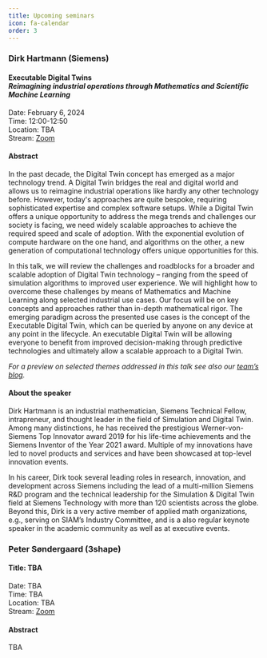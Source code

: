 ```yaml
---
title: Upcoming seminars
icon: fa-calendar
order: 3
---
```



### Dirk Hartmann (Siemens) 

#### Executable Digital Twins<br>*Reimagining industrial operations through Mathematics and Scientific Machine Learning*

Date: February 6, 2024   
Time: 12:00-12:50   
Location: TBA   
Stream: [Zoom](https://dtumods.github.io/zoom)   

#### Abstract 

In the past decade, the Digital Twin concept has emerged as a major technology trend. A Digital Twin bridges the real and digital world and allows us to reimagine industrial operations like hardly any other technology before. However, today's approaches are quite bespoke, requiring sophisticated expertise and complex software setups. While a Digital Twin offers a unique opportunity to address the mega trends and challenges our society is facing, we need widely scalable approaches to achieve the required speed and scale of adoption. With the exponential evolution of compute hardware on the one hand, and algorithms on the other, a new generation of computational technology offers unique opportunities for this.

In this talk, we will review the challenges and roadblocks for a broader and scalable adoption of Digital Twin technology – ranging from the speed of simulation algorithms to improved user experience. We will highlight how to overcome these challenges by means of Mathematics and Machine Learning along selected industrial use cases. Our focus will be on key concepts and approaches rather than in-depth mathematical rigor. The emerging paradigm across the presented use cases is the concept of the Executable Digital Twin, which can be queried by anyone on any device at any point in the lifecycle. An executable Digital Twin will be allowing everyone to benefit from improved decision-making through predictive technologies and ultimately allow a scalable approach to a Digital Twin.

*For a preview on selected themes addressed in this talk see also our [team’s blog](https://blogs.sw.siemens.com/art-of-the-possible).*


#### About the speaker

Dirk Hartmann is an industrial mathematician, Siemens Technical Fellow, intrapreneur, and thought leader in the field of Simulation and Digital Twin. Among many distinctions, he has received the prestigious Werner-von-Siemens Top Innovator award 2019 for his life-time achievements and the Siemens Inventor of the Year 2021 award. Multiple of my innovations have led to novel products and services and have been showcased at top-level innovation events.

In his career, Dirk took several leading roles in research, innovation, and development across Siemens including the lead of a multi-million Siemens R&D program and the technical leadership for the Simulation & Digital Twin field at Siemens Technology with more than 120 scientists across the globe. Beyond this, Dirk is a very active member of applied math organizations, e.g., serving on SIAM’s Industry Committee, and is a also regular keynote speaker in the academic community as well as at executive events.


### Peter Søndergaard (3shape)

#### Title: TBA

Date: TBA    
Time: TBA    
Location: TBA    
Stream: [Zoom](https://dtumods.github.io/zoom)   

#### Abstract 

TBA

